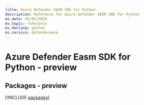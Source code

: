 ```yaml
---
title: Azure Defender EASM SDK for Python
description: Reference for Azure Defender EASM SDK for Python
ms.date: 03/01/2024
ms.topic: reference
ms.devlang: python
ms.service: defendereasm
---
```

# Azure Defender Easm SDK for Python - preview
## Packages - preview
[!INCLUDE [packages](defender-easm-index.md)]